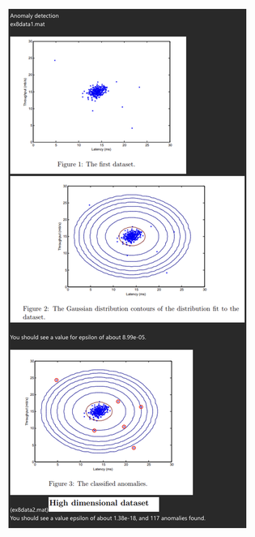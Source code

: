 ![lab11_task.png](https://github.com/shalymovaa/machine-learning/blob/main/lab11_anomaly_detection/lab11_task.png?raw=true)